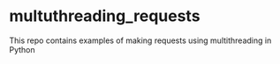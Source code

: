 # multuthreading_requests
This repo contains examples of making requests using multithreading in Python
